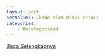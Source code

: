 ```yaml
---
layout: post
permalink: /kode-alam-mimpi-cerai/
categories:
    - Uncategorized
---
```


[Baca Selengkapnya](/09)